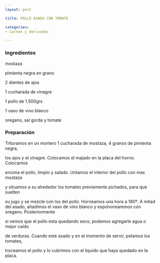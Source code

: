 ```yaml
---
layout: post

title: POLLO ASADO CON TOMATE

categories:
- Carnes y derivados

---
```

<h3>Ingredientes</h3>

mostaza

pimienta negra en grano

2 dientes de ajos

1 cucharada de vinagre

1 pollo de 1.500grs

1 vaso de vino blanco

oregano, sal gorda y tomate

<h3>Preparación</h3>

Trituramos en un mortero 1 cucharada de mostaza, 4 granos de pimienta negra,

los ajos y el vinagre. Colocamos el majado en la placa del horno. Colocamos

encima el pollo, limpio y salado. Untamos el interior del pollo con mas mostaza

y situamos a su alrededor los tomates previamente pichados, para que suelten

su jugo y se mezcle con los del pollo. Horneamos una hora a 180º. A mitad del asado, añadimos el vaso de vino blanco y espolvorearemos con oregano. Posteriormente

si vemos que el pollo esta quedando seco, podemos agregarle agua o mejor caldo

de verduras. Cuando este asado y en el momento de servir, pelamos los tomates,

troceamos el pollo y lo cubrimos con el liquido que haya quedado en la placa.